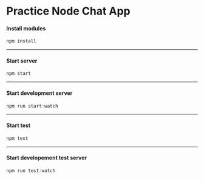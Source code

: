 # Practice Node Chat App

#### Install modules
```javascript
npm install
```
---

#### Start server
```javascript
npm start
```
---

#### Start development server
```javascript
npm run start:watch
```
---

#### Start test
```javascript
npm test
```
---

#### Start developement test server
```javascript
npm run test:watch
```